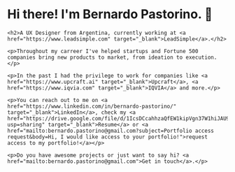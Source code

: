 <html>
<body>
	<h1>Hi there! I'm Bernardo Pastorino. 👋</h1>
	
	<h2>A UX Designer from Argentina, currently working at <a href="https://www.leadsimple.com" target="_blank">LeadSimple</a>.</h2>
	
	<p>Throughout my carreer I've helped startups and Fortune 500 companies bring new products to market, from ideation to execution.</p> 
 
 	<p>In the past I had the privilege to work for companies like <a href="https://www.upcraft.ai" target="_blank">Upcraft</a>, <a href="https://www.iqvia.com" target="_blank">IQVIA</a> and more.</p>
		
	<p>You can reach out to me on <a href="https://www.linkedin.com/in/bernardo-pastorino/" target="_blank">LinkedIn</a>, check my <a href="https://drive.google.com/file/d/1IcsDCcahhzaQfEW1kipVgn37W1hiJAU9/view?usp=sharing" target="_blank">Resume</a> or <a href="mailto:bernardo.pastorino@gmail.com?subject=Portfolio access request&body=Hi, I would like access to your portfolio!">request access to my portfolio!</a></p>
		
	<p>Do you have awesome projects or just want to say hi? <a href="mailto:bernardo.pastorino@gmail.com">Get in touch</a>.</p>
</body>
</html>
